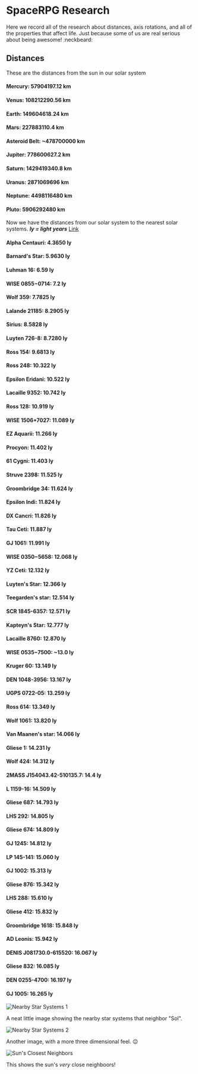 # SpaceRPG Research

Here we record all of the research about distances, axis rotations, and all of the properties that affect life. Just because some of us are real serious about being awesome! :neckbeard:

## Distances

These are the distances from the sun in our solar system

#### Mercury: 57904197.12 km
#### Venus: 108212290.56 km
#### Earth: 149604618.24 km
#### Mars: 227883110.4 km
#### Asteroid Belt: ~478700000 km
#### Jupiter: 778600627.2 km
#### Saturn: 1429419340.8 km
#### Uranus: 2871069696 km
#### Neptune: 4498116480 km
#### Pluto: 5906292480 km

Now we have the distances from our solar system to the nearest solar systems.
***ly = light years*** [Link](https://en.wikipedia.org/wiki/List_of_nearest_stars_and_brown_dwarfs)

#### Alpha Centauri: 4.3650 ly
#### Barnard's Star: 5.9630 ly
#### Luhman 16: 6.59 ly
#### WISE 0855−0714: 7.2 ly
#### Wolf 359: 7.7825 ly
#### Lalande 21185: 8.2905 ly
#### Sirius: 8.5828 ly
#### Luyten 726-8: 8.7280 ly
#### Ross 154: 9.6813 ly
#### Ross 248: 10.322 ly
#### Epsilon Eridani: 10.522 ly
#### Lacaille 9352: 10.742 ly
#### Ross 128: 10.919 ly
#### WISE 1506+7027: 11.089 ly
#### EZ Aquarii: 11.266 ly
#### Procyon: 11.402 ly
#### 61 Cygni: 11.403 ly
#### Struve 2398: 11.525 ly
#### Groombridge 34: 11.624 ly
#### Epsilon Indi: 11.824 ly
#### DX Cancri: 11.826 ly
#### Tau Ceti: 11.887 ly
#### GJ 1061: 11.991 ly
#### WISE 0350−5658: 12.068 ly
#### YZ Ceti: 12.132 ly
#### Luyten's Star: 12.366 ly
#### Teegarden's star: 12.514 ly
#### SCR 1845-6357: 12.571 ly
#### Kapteyn's Star: 12.777 ly
#### Lacaille 8760: 12.870 ly
#### WISE 0535−7500: ~13.0 ly
#### Kruger 60: 13.149 ly
#### DEN 1048-3956: 13.167 ly
#### UGPS 0722-05: 13.259 ly
#### Ross 614: 13.349 ly
#### Wolf 1061: 13.820 ly
#### Van Maanen's star: 14.066 ly
#### Gliese 1: 14.231 ly
#### Wolf 424: 14.312 ly
#### 2MASS J154043.42-510135.7: 14.4 ly
#### L 1159-16: 14.509 ly
#### Gliese 687: 14.793 ly
#### LHS 292: 14.805 ly
#### Gliese 674: 14.809 ly
#### GJ 1245: 14.812 ly
#### LP 145-141: 15.060 ly
#### GJ 1002: 15.313 ly
#### Gliese 876: 15.342 ly
#### LHS 288: 15.610 ly
#### Gliese 412: 15.832 ly
#### Groombridge 1618: 15.848 ly
#### AD Leonis: 15.942 ly
#### DENIS J081730.0-615520: 16.067 ly
#### Gliese 832: 16.085 ly
#### DEN 0255-4700: 16.197 ly
#### GJ 1005: 16.265 ly
![Nearby Star Systems 1](https://upload.wikimedia.org/wikipedia/commons/thumb/f/ff/Nearby_Stars_%2814ly_Radius%29.svg/600px-Nearby_Stars_%2814ly_Radius%29.svg.png)

A neat little image showing the nearby star systems that neighbor "Sol".

![Nearby Star Systems 2](https://upload.wikimedia.org/wikipedia/commons/5/53/Nearest_stars_rotating_red-green.gif)

Another image, with a more three dimensional feel. :wink:

![Sun's Closest Neighbors](https://upload.wikimedia.org/wikipedia/commons/thumb/8/88/PIA18003-NASA-WISE-StarsNearSun-20140425-2.png/400px-PIA18003-NASA-WISE-StarsNearSun-20140425-2.png)

This shows the sun's _very_ close neighboors!
